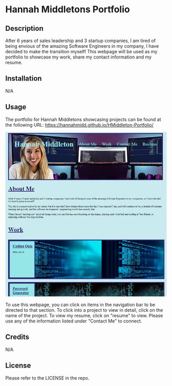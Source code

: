 # Hannah Middletons Portfolio 

## Description

After 6 years of sales leadership and 3 startup companies, I am tired of being envious of the amazing Software Engineers in my company, I have decided to make the transition myself! This webpage will be used as my portfolio to showcase my work, share my contact information and my resume.

## Installation

N/A

## Usage

The portfolio for Hannah Middletons showcasing projects can be found at the following URL: https://hannahmidd.github.io/HMiddleton-Portfolio/

![Alt Text](./assets/PortfolioScreenshot.png)

To use this webpage, you can click on items in the navigation bar to be directed to that section. To click into a project to view in detail, click on the name of the project. To view my resume, click on "resume" to view. Please use any of the information listed under "Contact Me" to connect. 


## Credits

N/A

## License

Please refer to the LICENSE in the repo.
